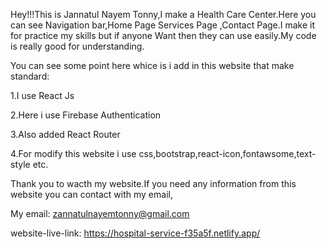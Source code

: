 Hey!!!This is Jannatul Nayem Tonny,I make a Health Care Center.Here you can see Navigation bar,Home Page Services Page ,Contact Page.I make it for practice my skills but if anyone Want then they can use easily.My code is really good for understanding.

You can see some point here whice is i add in this website that make standard:

1.I use React Js

2.Here i use Firebase Authentication

3.Also added React Router

4.For modify this website i use css,bootstrap,react-icon,fontawsome,text-style etc.

Thank you to wacth my website.If you need any information from this website you can contact with my email,

My email: zannatulnayemtonny@gmail.com

website-live-link: https://hospital-service-f35a5f.netlify.app/
